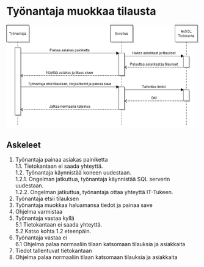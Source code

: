 # Työnantaja muokkaa tilausta
![](Kuvat/ta_muokkaa_til_asiakaspolku.png)
## Askeleet  

1. Työnantaja painaa asiakas painiketta  
1.1. Tietokantaan ei saada yhteyttä.  
1.2. Työnantaja käynnistää koneen uudestaan.  
1.2.1. Ongelman jatkuttua, työnantaja käynnistää SQL serverin uudestaan.  
1.2.2. Ongelman jatkuttua, työnantaja ottaa yhteyttä IT-Tukeen.
2. Työnantaja etsii tilauksen
3. Työnantaja muokkaa haluamansa tiedot ja painaa save
4. Ohjelma varmistaa
5. Työnantaja vastaa kyllä  
5.1 Tietokantaan ei saada yhteyttä.  
5.2 Katso kohta 1.2 eteenpäin.
6. Työnantaja vastaa ei  
6.1 Ohjelma palaa normaaliin tilaan katsomaan tilauksia ja asiakkaita
7. Tiedot tallentuvat tietokantaan
8. Ohjelma palaa normaaliin tilaan katsomaan tilauksia ja asiakkaita
